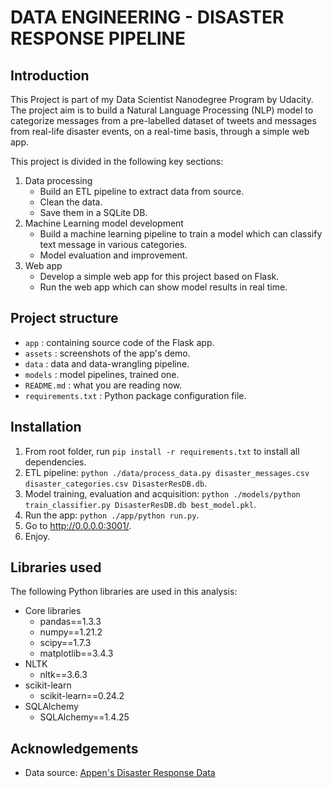 # DATA ENGINEERING - DISASTER RESPONSE PIPELINE

## Introduction

This Project is part of my Data Scientist Nanodegree Program by Udacity. The project aim is to build a Natural Language Processing (NLP) model to categorize messages from a pre-labelled dataset of tweets and messages from real-life disaster events, on a real-time basis, through a simple web app.

This project is divided in the following key sections:

1. Data processing
    - Build an ETL pipeline to extract data from source.
    - Clean the data.
    - Save them in a SQLite DB.
2. Machine Learning model development
    - Build a machine learning pipeline to train a model which can classify text message in various categories.
    - Model evaluation and improvement.
3. Web app
    - Develop a simple web app for this project based on Flask.
    - Run the web app which can show model results in real time.


## Project structure

- `app` : containing source code of the Flask app.
- `assets` : screenshots of the app's demo.
- `data` : data and data-wrangling pipeline.
- `models` : model pipelines, trained one.
- `README.md` : what you are reading now.
- `requirements.txt` : Python package configuration file.

## Installation

1. From root folder, run `pip install -r requirements.txt` to install all dependencies.
2. ETL pipeline: `python ./data/process_data.py disaster_messages.csv disaster_categories.csv DisasterResDB.db`.
3. Model training, evaluation and acquisition: `python ./models/python train_classifier.py DisasterResDB.db best_model.pkl`.
4. Run the app: `python ./app/python run.py`.
5. Go to http://0.0.0.0:3001/.
6. Enjoy.

## Libraries used

The following Python libraries are used in this analysis:

- Core libraries
    - pandas==1.3.3
    - numpy==1.21.2
    - scipy==1.7.3
    - matplotlib==3.4.3
- NLTK
    - nltk==3.6.3
- scikit-learn
    - scikit-learn==0.24.2
- SQLAlchemy
    - SQLAlchemy==1.4.25


## Acknowledgements

- Data source: [Appen's Disaster Response Data](https://appen.com/blog/combined-disaster-response-data/)